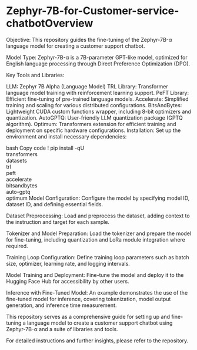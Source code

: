 # Zephyr-7B-for-Customer-service-chatbotOverview
Objective: This repository guides the fine-tuning of the Zephyr-7B-α language model for creating a customer support chatbot.

Model Type: Zephyr-7B-α is a 7B-parameter GPT-like model, optimized for English language processing through Direct Preference Optimization (DPO).

Key Tools and Libraries:

LLM: Zephyr 7B Alpha (Language Model)
TRL Library: Transformer language model training with reinforcement learning support.
PeFT Library: Efficient fine-tuning of pre-trained language models.
Accelerate: Simplified training and scaling for various distributed configurations.
BitsAndBytes: Lightweight CUDA custom functions wrapper, including 8-bit optimizers and quantization.
AutoGPTQ: User-friendly LLM quantization package (GPTQ algorithm).
Optimum: Transformers extension for efficient training and deployment on specific hardware configurations.
Installation: Set up the environment and install necessary dependencies:

bash
Copy code
! pip install -qU \
       transformers \
       datasets \
       trl \
       peft \
       accelerate \
       bitsandbytes \
       auto-gptq \
       optimum
Model Configuration: Configure the model by specifying model ID, dataset ID, and defining essential fields.

Dataset Preprocessing: Load and preprocess the dataset, adding context to the instruction and target for each sample.

Tokenizer and Model Preparation: Load the tokenizer and prepare the model for fine-tuning, including quantization and LoRa module integration where required.

Training Loop Configuration: Define training loop parameters such as batch size, optimizer, learning rate, and logging intervals.

Model Training and Deployment: Fine-tune the model and deploy it to the Hugging Face Hub for accessibility by other users.

Inference with Fine-Tuned Model: An example demonstrates the use of the fine-tuned model for inference, covering tokenization, model output generation, and inference time measurement.

This repository serves as a comprehensive guide for setting up and fine-tuning a language model to create a customer support chatbot using Zephyr-7B-α and a suite of libraries and tools.

For detailed instructions and further insights, please refer to the repository.
